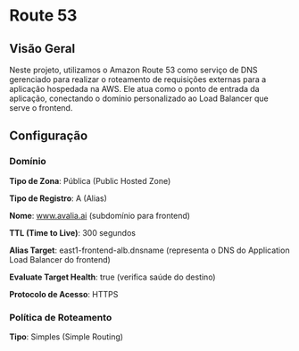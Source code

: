 # Route 53

## Visão Geral
Neste projeto, utilizamos o Amazon Route 53 como serviço de DNS gerenciado para realizar o roteamento de requisições externas para a aplicação hospedada na AWS. Ele atua como o ponto de entrada da aplicação, conectando o domínio personalizado ao Load Balancer que serve o frontend.

## Configuração

### Domínio

**Tipo de Zona**: Pública (Public Hosted Zone)

**Tipo de Registro**: A (Alias)

**Nome**: www.avalia.ai (subdomínio para frontend)

**TTL (Time to Live)**: 300 segundos

**Alias Target**: east1-frontend-alb.dnsname (representa o DNS do Application Load Balancer do frontend)

**Evaluate Target Health**: true (verifica saúde do destino)

**Protocolo de Acesso**: HTTPS

### Política de Roteamento
**Tipo**: Simples (Simple Routing)



